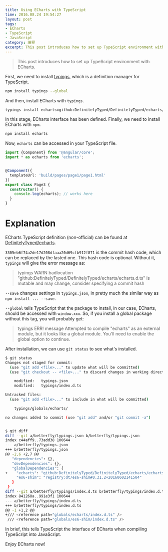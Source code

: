 ```yaml
---
title: Using ECharts with TypeScript
time: 2016.08.24 19:54:27
layout: post
tags:
- ECharts
- TypeScript
- JavaScript
category: 编程
excerpt: This post introduces how to set up TypeScript environment with ECharts.
---
```


> This post introduces how to set up TypeScript environment with ECharts.

First, we need to install [typings](https://github.com/typings/typings), which is a definition manager for TypeScript.

~~~bash
npm install typings --global
~~~

And then, install ECharts with `typings`.

~~~bash
typings install echarts=github:DefinitelyTyped/DefinitelyTyped/echarts/echarts.d.ts#3305eb6f74a2de17d208dfaaa20d69cfb912f871 --save --global
~~~

In this stage, ECharts interface has been defined. Finally, we need to install ECharts with `npm`.

~~~bash
npm install echarts
~~~

Now, `echarts` can be accessed in your TypeScript file.

~~~ts
import {Component} from '@angular/core';
import * as echarts from 'echarts';


@Component({
  templateUrl: 'build/pages/page1/page1.html'
})
export class Page3 {
  constructor() {
    console.log(echarts); // works here
  }
}
~~~

# Explanation

ECharts TypeScript definition (non-official) can be found at [DefinitelyTyped/echarts](https://github.com/DefinitelyTyped/DefinitelyTyped/blob/master/echarts/echarts.d.ts).

`3305eb6f74a2de17d208dfaaa20d69cfb912f871` is the commit hash code, which can be replaced by the lasted one. This hash code is optional. Without it, `typings` will give the error message as:

> typings WARN badlocation "github:DefinitelyTyped/DefinitelyTyped/echarts/echarts.d.ts" is mutable and may change, consider specifying a commit hash

`--save` changes settings in `typings.json`, in pretty much the similar way as `npm install ... --save`.

`--global` tells TypeScript that the package to install, in our case, ECharts, should be accessed with `window.xxx`. So, if you install a global package without this tag, you will probably get:

> typings ERR! message Attempted to compile "echarts" as an external module, but it looks like a global module. You'll need to enable the global option to continue.

After installation, we can use `git status` to see what's installed.

~~~bash
$ git status
Changes not staged for commit:
  (use "git add <file>..." to update what will be committed)
  (use "git checkout -- <file>..." to discard changes in working directory)

    modified:   typings.json
    modified:   typings/index.d.ts

Untracked files:
  (use "git add <file>..." to include in what will be committed)

    typings/globals/echarts/

no changes added to commit (use "git add" and/or "git commit -a")


$ git diff
diff --git a/betterfly/typings.json b/betterfly/typings.json
index c44aff9..73add38 100644
--- a/betterfly/typings.json
+++ b/betterfly/typings.json
@@ -2,6 +2,7 @@
   "dependencies": {},
   "devDependencies": {},
   "globalDependencies": {
+    "echarts": "github:DefinitelyTyped/DefinitelyTyped/echarts/echarts.d.ts#3305eb6f74a2de17d208dfaaa20d69cfb912f871",
     "es6-shim": "registry:dt/es6-shim#0.31.2+20160602141504"
   }
 }
diff --git a/betterfly/typings/index.d.ts b/betterfly/typings/index.d.ts
index 841268a..991e3f1 100644
--- a/betterfly/typings/index.d.ts
+++ b/betterfly/typings/index.d.ts
@@ -1 +1,2 @@
+/// <reference path="globals/echarts/index.d.ts" />
 /// <reference path="globals/es6-shim/index.d.ts" />
~~~

In brief, this tells TypeScript the interface of ECharts when compiling TypeScript into JavaScript.

Enjoy ECharts now!
